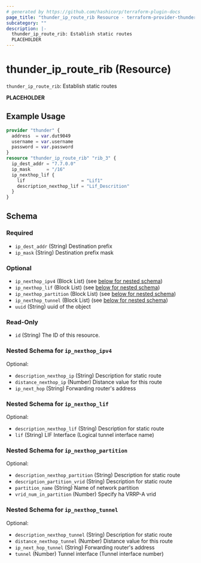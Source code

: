 ```yaml
---
# generated by https://github.com/hashicorp/terraform-plugin-docs
page_title: "thunder_ip_route_rib Resource - terraform-provider-thunder"
subcategory: ""
description: |-
  thunder_ip_route_rib: Establish static routes
  PLACEHOLDER
---
```


# thunder_ip_route_rib (Resource)

`thunder_ip_route_rib`: Establish static routes

__PLACEHOLDER__

## Example Usage

```terraform
provider "thunder" {
  address  = var.dut9049
  username = var.username
  password = var.password
}
resource "thunder_ip_route_rib" "rib_3" {
  ip_dest_addr = "7.7.0.0"
  ip_mask      = "/16"
  ip_nexthop_lif {
    lif                     = "Lif1"
    description_nexthop_lif = "Lif_Descrition"
  }
}
```

<!-- schema generated by tfplugindocs -->
## Schema

### Required

- `ip_dest_addr` (String) Destination prefix
- `ip_mask` (String) Destination prefix mask

### Optional

- `ip_nexthop_ipv4` (Block List) (see [below for nested schema](#nestedblock--ip_nexthop_ipv4))
- `ip_nexthop_lif` (Block List) (see [below for nested schema](#nestedblock--ip_nexthop_lif))
- `ip_nexthop_partition` (Block List) (see [below for nested schema](#nestedblock--ip_nexthop_partition))
- `ip_nexthop_tunnel` (Block List) (see [below for nested schema](#nestedblock--ip_nexthop_tunnel))
- `uuid` (String) uuid of the object

### Read-Only

- `id` (String) The ID of this resource.

<a id="nestedblock--ip_nexthop_ipv4"></a>
### Nested Schema for `ip_nexthop_ipv4`

Optional:

- `description_nexthop_ip` (String) Description for static route
- `distance_nexthop_ip` (Number) Distance value for this route
- `ip_next_hop` (String) Forwarding router's address


<a id="nestedblock--ip_nexthop_lif"></a>
### Nested Schema for `ip_nexthop_lif`

Optional:

- `description_nexthop_lif` (String) Description for static route
- `lif` (String) LIF Interface (Logical tunnel interface name)


<a id="nestedblock--ip_nexthop_partition"></a>
### Nested Schema for `ip_nexthop_partition`

Optional:

- `description_nexthop_partition` (String) Description for static route
- `description_partition_vrid` (String) Description for static route
- `partition_name` (String) Name of network partition
- `vrid_num_in_partition` (Number) Specify ha VRRP-A vrid


<a id="nestedblock--ip_nexthop_tunnel"></a>
### Nested Schema for `ip_nexthop_tunnel`

Optional:

- `description_nexthop_tunnel` (String) Description for static route
- `distance_nexthop_tunnel` (Number) Distance value for this route
- `ip_next_hop_tunnel` (String) Forwarding router's address
- `tunnel` (Number) Tunnel interface (Tunnel interface number)


